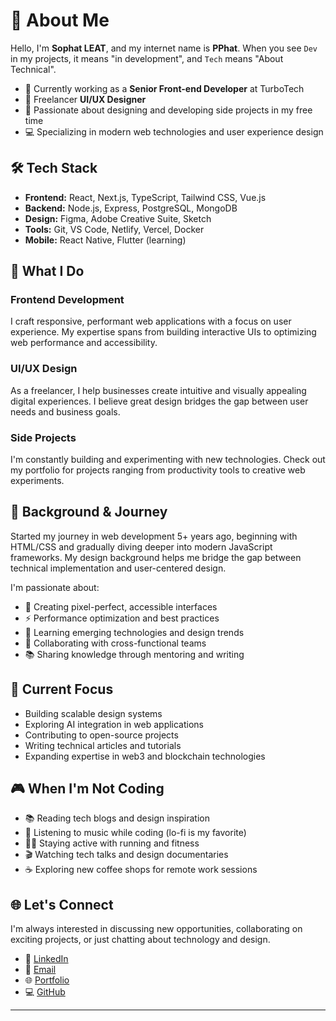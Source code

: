 # 👋 About Me

Hello, I'm **Sophat LEAT**, and my internet name is **PPhat**. When you see `Dev` in my projects, it means "in development", and `Tech` means "About Technical".

- 💼 Currently working as a **Senior Front-end Developer** at TurboTech
- 🎨 Freelancer **UI/UX Designer**
- 🚀 Passionate about designing and developing side projects in my free time
- 💻 Specializing in modern web technologies and user experience design

## 🛠️ Tech Stack
- **Frontend:** React, Next.js, TypeScript, Tailwind CSS, Vue.js
- **Backend:** Node.js, Express, PostgreSQL, MongoDB
- **Design:** Figma, Adobe Creative Suite, Sketch
- **Tools:** Git, VS Code, Netlify, Vercel, Docker
- **Mobile:** React Native, Flutter (learning)

## 🎯 What I Do

### Frontend Development
I craft responsive, performant web applications with a focus on user experience. My expertise spans from building interactive UIs to optimizing web performance and accessibility.

### UI/UX Design
As a freelancer, I help businesses create intuitive and visually appealing digital experiences. I believe great design bridges the gap between user needs and business goals.

### Side Projects
I'm constantly building and experimenting with new technologies. Check out my portfolio for projects ranging from productivity tools to creative web experiments.

## 🌟 Background & Journey

Started my journey in web development 5+ years ago, beginning with HTML/CSS and gradually diving deeper into modern JavaScript frameworks. My design background helps me bridge the gap between technical implementation and user-centered design.

I'm passionate about:
- 🎨 Creating pixel-perfect, accessible interfaces
- ⚡ Performance optimization and best practices
- 🧠 Learning emerging technologies and design trends
- 🤝 Collaborating with cross-functional teams
- 📚 Sharing knowledge through mentoring and writing

## 🎨 Current Focus

- Building scalable design systems
- Exploring AI integration in web applications
- Contributing to open-source projects
- Writing technical articles and tutorials
- Expanding expertise in web3 and blockchain technologies

## 🎮 When I'm Not Coding

- 📚 Reading tech blogs and design inspiration
- 🎵 Listening to music while coding (lo-fi is my favorite)
- 🏃‍♂️ Staying active with running and fitness
- 🎬 Watching tech talks and design documentaries
- ☕ Exploring new coffee shops for remote work sessions

## 🌐 Let's Connect

I'm always interested in discussing new opportunities, collaborating on exciting projects, or just chatting about technology and design.

- 💼 [LinkedIn](https://linkedin.com/in/pphatdev)
- 📧 [Email](mailto:info.sophat@gmail.com)
- 🌐 [Portfolio](https://pphat.top)
- 💻 [GitHub](https://github.com/pphatdev)

---

